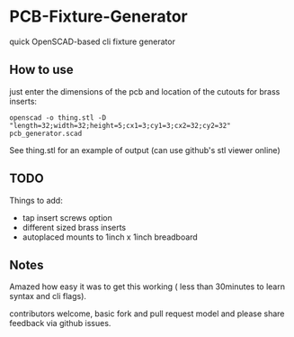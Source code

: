 # PCB-Fixture-Generator

quick OpenSCAD-based cli fixture generator

## How to use

just enter the dimensions of the pcb and location of the cutouts for brass inserts:

```
openscad -o thing.stl -D "length=32;width=32;height=5;cx1=3;cy1=3;cx2=32;cy2=32" pcb_generator.scad 
```

See thing.stl for an example of output (can use github's stl viewer online)

## TODO

Things to add:

- tap insert screws option
- different sized brass inserts
- autoplaced mounts to 1inch x 1inch breadboard

## Notes

Amazed how easy it was to get this working ( less than 30minutes to learn syntax and cli flags).

contributors welcome, basic fork and pull request model and please share feedback via github issues.
